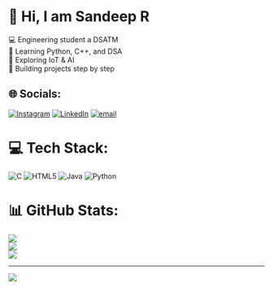 # 💫 Hi, I am Sandeep R
💻 Engineering student a  DSATM<br>🚀 Learning Python, C++, and DSA<br>🌱 Exploring IoT & AI<br>🔗 Building projects step by step


## 🌐 Socials:
[![Instagram](https://img.shields.io/badge/Instagram-%23E4405F.svg?logo=Instagram&logoColor=white)](https://instagram.com/__s_a_nde_e_p_) [![LinkedIn](https://img.shields.io/badge/LinkedIn-%230077B5.svg?logo=linkedin&logoColor=white)](https://linkedin.com/in/sandeep-r-213184337) [![email](https://img.shields.io/badge/Email-D14836?logo=gmail&logoColor=white)](mailto:sandeepravikumaran@gmail.com) 

# 💻 Tech Stack:
![C](https://img.shields.io/badge/c-%2300599C.svg?style=for-the-badge&logo=c&logoColor=white) ![HTML5](https://img.shields.io/badge/html5-%23E34F26.svg?style=for-the-badge&logo=html5&logoColor=white) ![Java](https://img.shields.io/badge/java-%23ED8B00.svg?style=for-the-badge&logo=openjdk&logoColor=white) ![Python](https://img.shields.io/badge/python-3670A0?style=for-the-badge&logo=python&logoColor=ffdd54)
# 📊 GitHub Stats:
![](https://github-readme-stats.vercel.app/api?username=Sandeep800-200&theme=blue-green&hide_border=false&include_all_commits=false&count_private=false)<br/>
![](https://nirzak-streak-stats.vercel.app/?user=Sandeep800-200&theme=blue-green&hide_border=false)<br/>
![](https://github-readme-stats.vercel.app/api/top-langs/?username=Sandeep800-200&theme=blue-green&hide_border=false&include_all_commits=false&count_private=false&layout=compact)

---
[![](https://visitcount.itsvg.in/api?id=Sandeep800-200&icon=0&color=0)](https://visitcount.itsvg.in)

<!-- Proudly created with GPRM ( https://gprm.itsvg.in ) -->

